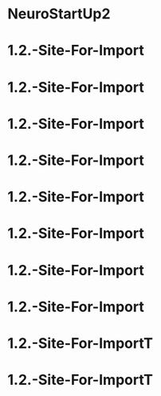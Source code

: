# NeuroStartUp2
# 1.2.-Site-For-Import
# 1.2.-Site-For-Import
# 1.2.-Site-For-Import
# 1.2.-Site-For-Import
# 1.2.-Site-For-Import
# 1.2.-Site-For-Import
# 1.2.-Site-For-Import
# 1.2.-Site-For-Import
# 1.2.-Site-For-ImportT
# 1.2.-Site-For-ImportT
